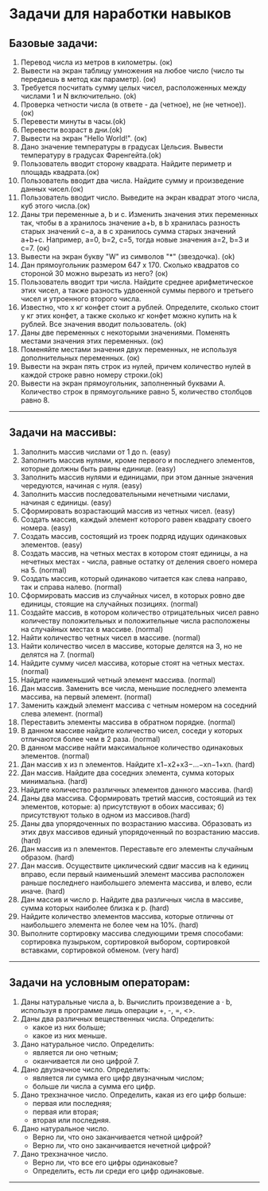 # Задачи для наработки навыков
## Базовые задачи:
1. Перевод числа из метров в километры. (ок)
2. Вывести на экран таблицу умножения на любое число (число ты передаешь в метод как параметр). (ок)
3. Требуется посчитать сумму целых чисел, расположенных между числами 1 и N включительно. (ok)
4. Проверка четности числа (в ответе - да (четное), не (не четное)). (ок)
5. Перевести минуты в часы.(ok)
6. Перевести возраст в дни.(ok)
7. Вывести на экран "Hello World!". (ок)
8. Дано значение температуры в градусах Цельсия. Вывести температуру  в градусах Фаренгейта.(ok)
9. Пользователь вводит сторону квадрата. Найдите периметр и площадь квадрата.(ок)
10. Пользователь вводит два числа. Найдите сумму и произведение данных чисел.(ок)
11. Пользователь вводит число. Выведите на экран квадрат этого числа, куб этого числа.(ок)
12. Даны три переменные a, b и c. Изменить значения этих переменных так, чтобы в a хранилось значение a+b,
в b хранилась разность старых значений c−a, а в c хранилось сумма старых значений a+b+c.
Например, a=0, b=2, c=5, тогда новые значения a=2, b=3 и c=7. (ок)
13. Вывести на экран букву "W" из символов "*" (звездочка). (ok)
14. Дан прямоугольник размером 647 x 170. Сколько квадратов со стороной 30 можно вырезать из него? (ок)
15. Пользователь вводит три числа. Найдите среднее арифметическое этих чисел,
а также разность удвоенной суммы первого и третьего чисел и утроенного второго числа.
16. Известно, что x кг конфет стоит a рублей. Определите, сколько стоит y кг этих конфет,
а также сколько кг конфет можно купить на k рублей. Все значения вводит пользователь. (ok)
17. Даны две переменных с некоторыми значениями. Поменять местами значения этих переменных. (ок)
18. Поменяйте местами значения двух переменных, не используя дополнительных переменных. (ок)
19. Вывести на экран пять строк из нулей, причем количество нулей в каждой строке равно номеру строки.(ok)
20. Вывести на экран прямоугольник, заполненный буквами А. Количество строк в прямоугольнике равно 5, количество столбцов равно 8.
---
## Задачи на массивы:
1. Заполнить массив числами от 1 до n. (easy)
2. Заполнить массив нулями, кроме первого и последнего элементов, которые должны быть равны единице. (easy)
3. Заполнить массив нулями и единицами, при этом данные значения чередуются, начиная с нуля. (easy)
4. Заполнить массив последовательными нечетными числами, начиная с единицы. (easy)
5. Сформировать возрастающий массив из четных чисел. (easy)
6. Создать массив, каждый элемент которого равен квадрату своего номера. (easy)
7. Создать массив, состоящий из троек подряд идущих одинаковых элементов. (easy)
8. Создать массив, на четных местах в котором стоят единицы, а на нечетных местах - числа, равные остатку от деления своего номера на 5. (normal)
9. Создать массив, который одинаково читается как слева направо, так и справа налево. (normal)
10. Сформировать массив из случайных чисел, в которых ровно две единицы, стоящие на случайных позициях. (normal)
11. Создайте массив, в котором количество отрицательных чисел равно количеству положительных и положительные числа расположены на случайных местах в массиве. (normal)
12. Найти количество четных чисел в массиве. (normal)
13. Найти количество чисел в массиве, которые делятся на 3, но не делятся на 7. (normal)
14. Найдите сумму чисел массива, которые стоят на четных местах. (normal)
15. Найдите наименьший четный элемент массива. (normal)
16. Дан массив. Заменить все числа, меньшие последнего элемента массива, на первый элемент. (normal)
17. Заменить каждый элемент массива с четным номером на соседний слева элемент. (normal)
18. Переставить элементы массива в обратном порядке. (normal)
19. В данном массиве найдите количество чисел, соседи у которых отличаются более чем в 2 раза. (normal)
20. В данном массиве найти максимальное количество одинаковых элементов. (normal)
21. Дан массив x из n элементов. Найдите x1−x2+x3−…−xn−1+xn. (hard)
22. Дан массив. Найдите два соседних элемента, сумма которых минимальна. (hard)
23. Найдите количество различных элементов данного массива. (hard)
24. Даны два массива. Сформировать третий массив, состоящий из тех элементов, которые: а) присутствуют в обоих массивах; б) присутствуют только в одном из массивов.(hard)
25. Даны два упорядоченных по возрастанию массива. Образовать из этих двух массивов единый упорядоченный по возрастанию массив. (hard)
26. Дан массив из n элементов. Переставьте его элементы случайным образом. (hard)
27. Дан массив. Осуществите циклический сдвиг массив на k единиц вправо, если первый наименьший элемент массива расположен раньше последнего наибольшего элемента массива, и влево, если иначе. (hard)
28. Дан массив и число p. Найдите два различных числа в массиве, сумма которых наиболее близка к p. (hard)
29. Найдите количество элементов массива, которые отличны от наибольшего элемента не более чем на 10%. (hard)
30. Выполните сортировку массива следующими тремя способами: сортировка пузырьком, сортировкой выбором, сортировкой вставками, сортировкой обменом. (very hard)
---
## Задачи на условным операторам:
1. Даны натуральные числа а, b. Вычислить произведение a · b,
используя в программе лишь операции +, -, =, <>.
2. Даны два различных вещественных числа. Определить:
    - какое из них больше;
    - какое из них меньше.
3. Дано натуральное число. Определить:
    - является ли оно четным;
    - оканчивается ли оно цифрой 7.
4. Дано двузначное число. Определить:
    - является ли сумма его цифр двузначным числом;
    - больше ли числа а сумма его цифр.
5. Дано трехзначное число. Определить, какая из его цифр больше:
    - первая или последняя;
    - первая или вторая;
    - вторая или последняя.
6. Дано натуральное число.
    - Верно ли, что оно заканчивается четной цифрой?
    - Верно ли, что оно заканчивается нечетной цифрой?
7. Дано трехзначное число.
    - Верно ли, что все его цифры одинаковые?
    - Определить, есть ли среди его цифр одинаковые.
---